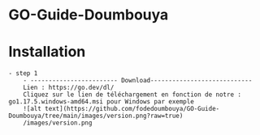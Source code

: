 # GO-Guide-Doumbouya


# Installation

	- step 1
		- ------------------------ Download----------------------------
		Lien : https://go.dev/dl/
		Cliquez sur le lien de téléchargement en fonction de notre : go1.17.5.windows-amd64.msi pour Windows par exemple
		![alt text](https://github.com/fodedoumbouya/GO-Guide-Doumbouya/tree/main/images/version.png?raw=true)
		/images/version.png
